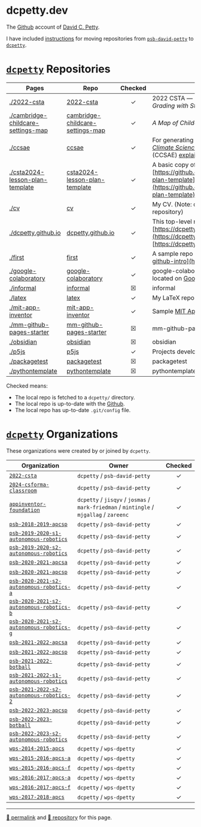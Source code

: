 # dcpetty.dev

The [Github](https://github.com/dcpetty/) account of [David C. Petty](http:/dcpetty.dev/).

I have included [instructions](https://dcpetty.github.io/move/) for moving repositories from [`psb-david-petty`](https://github.com/github.com/psb-david-petty?tab=repositories&sort=name) to [`dcpetty`](https://github.com/github.com/dcpetty?tab=repositories&sort=name).

# [`dcpetty`](https://github.com/dcpetty?tab=repositories&sort=name) Repositories

| Pages | Repo | Checked | Description |
| --- | --- | :-: | --- |
| [./2022-csta](https://dcpetty.github.io/2022-csta/) | [2022-csta](https://github.com/dcpetty/2022-csta/) | &#x2713; | 2022 CSTA — *Unit Testing for Automatic Grading with Student Feedback*. |
| [./cambridge-childcare-settings-map](https://dcpetty.github.io/cambridge-childcare-settings-map/) | [cambridge-childcare-settings-map](https://github.com/dcpetty/cambridge-childcare-settings-map/) | &#x2713; | *A Map of Childcare Settings in Cambridge, MA* |
| [./ccsae](https://dcpetty.github.io/ccsae/) | [ccsae](https://github.com/dcpetty/ccsae/) | &#x2713; | For generating [HTML](https://raw.githubusercontent.com/dcpetty/ccsae/refs/heads/main/ccsae.html) to embed with [*Coastal Climate Science &mdash; Activities and Experiments*](https://sites.google.com/view/coastal-climate-science) (CCSAE) [explainers](https://sites.google.com/view/coastal-climate-science/explainers). |
| [./csta2024-lesson-plan-template](https://dcpetty.github.io/csta2024-lesson-plan-template/) | [csta2024-lesson-plan-template](https://github.com/dcpetty/csta2024-lesson-plan-template/) | &#x2713; | A basic copy of [https://github.com/hylandtechoutreach/lesson-plan-template](https://github.com/hylandtechoutreach/lesson-plan-template) |
| [./cv](https://dcpetty.github.io/cv/) | [cv](https://github.com/dcpetty/cv/) | &#x2713; | My CV. (Note: copied from the cantabrigia.us repository) |
| [./dcpetty.github.io](https://dcpetty.github.io/) | [dcpetty.github.io](https://github.com/dcpetty/dcpetty.github.io/) | &#x2713; | This top-level repository for [Github Pages](https://pages.github.com/) @ [https://dcpetty.github.io/](https://dcpetty.github.io/) &mdash; aliased to [https://dcpetty.dev/](https://dcpetty.dev/). |
| [./first](https://dcpetty.github.io/first/) | [first](https://github.com/dcpetty/first/) | &#x2713; | A sample repo created for [https://bit.ly/hgse-github-intro](https://bit.ly/hgse-github-intro). |
| [./google-colaboratory](https://dcpetty.github.io/google-colaboratory/) | [google-colaboratory](https://github.com/dcpetty/google-colaboratory/) | &#x2713; | google-colaboratory (Note: this repository is located on [Google Drive](https://drive.google.com/)) |
| [./informal](https://dcpetty.github.io/informal/) | [informal](https://github.com/dcpetty/informal/) | &#x2612; | informal |
| [./latex](https://dcpetty.github.io/latex/) | [latex](https://github.com/dcpetty/latex/) | &#x2713; | My LaTeX repository with template documents. |
| [./mit-app-inventor](https://dcpetty.github.io/mit-app-inventor/) | [mit-app-inventor](https://github.com/dcpetty/mit-app-inventor/) | &#x2713; | Sample [MIT App Inventor](https://appinventor.mit.edu/) projects |
| [./mm-github-pages-starter](https://dcpetty.github.io/mm-github-pages-starter/) | [mm-github-pages-starter](https://github.com/dcpetty/mm-github-pages-starter/) | &#x2612; | mm-github-pages-starter |
| [./obsidian](https://dcpetty.github.io/obsidian/) | [obsidian](https://github.com/dcpetty/obsidian/) | &#x2612; | obsidian |
| [./p5js](https://dcpetty.github.io/p5js/) | [p5js](https://github.com/dcpetty/p5js/) | &#x2713; | Projects developed to learn more about [p5.js](https://p5js.org/).|
| [./packagetest](https://dcpetty.github.io/packagetest/) | [packagetest](https://github.com/dcpetty/packagetest/) | &#x2612; | packagetest |
| [./pythontemplate](https://dcpetty.github.io/pythontemplate/) | [pythontemplate](https://github.com/dcpetty/pythontemplate/) | &#x2612; | pythontemplate |

Checked means:

- The local repo is fetched to a `dcpetty/` directory.
- The local repo is up-to-date with the [Github](https://github.com).
- The local repo has up-to-date `.git/config` file.

# [`dcpetty`](https://github.com/settings/organizations) Organizations

These organizations were created by or joined by `dcpetty`.

| Organization | Owner | Checked |
| --- | --- | :-: |
| [`2022-csta`](https://github.com/2022-csta) | `dcpetty` / `psb-david-petty` | &#x2713; |
| [`2024-csforma-classroom`](https://github.com/2024-csforma-classroom) | `dcpetty` / `psb-david-petty` | &#x2713; |
| [`appinventor-foundation`](https://github.com/appinventor-foundation) | `dcpetty` / `jisqyv` / `josmas` / `mark-friedman` / `mintingle` / `mjgallag` / `zareenc` | &#x2713; |
| [`psb-2018-2019-apcsp`](https://github.com/psb-2018-2019-apcsp) | `dcpetty` / `psb-david-petty` | &#x2713; |
| [`psb-2019-2020-s1-autonomous-robotics`](https://github.com/psb-2019-2020-s1-autonomous-robotics) | `dcpetty` / `psb-david-petty` | &#x2713; |
| [`psb-2019-2020-s2-autonomous-robotics`](https://github.com/psb-2019-2020-s2-autonomous-robotics) | `dcpetty` / `psb-david-petty` | &#x2713; |
| [`psb-2020-2021-apcsa`](https://github.com/psb-2020-2021-apcsa) | `dcpetty` / `psb-david-petty` | &#x2713; |
| [`psb-2020-2021-apcsp`](https://github.com/psb-2020-2021-apcsp) | `dcpetty` / `psb-david-petty` | &#x2713; |
| [`psb-2020-2021-s2-autonomous-robotics-a`](https://github.com/psb-2020-2021-s2-autonomous-robotics-a) | `dcpetty` / `psb-david-petty` | &#x2713; |
| [`psb-2020-2021-s2-autonomous-robotics-b`](https://github.com/psb-2020-2021-s2-autonomous-robotics-b) | `dcpetty` / `psb-david-petty` | &#x2713; |
| [`psb-2020-2021-s2-autonomous-robotics-g`](https://github.com/psb-2020-2021-s2-autonomous-robotics-g) | `dcpetty` / `psb-david-petty` | &#x2713; |
| [`psb-2021-2022-apcsa`](https://github.com/psb-2021-2022-apcsa) | `dcpetty` / `psb-david-petty` | &#x2713; |
| [`psb-2021-2022-apcsp`](https://github.com/psb-2021-2022-apcsp) | `dcpetty` / `psb-david-petty` | &#x2713; |
| [`psb-2021-2022-botball`](https://github.com/psb-2021-2022-botball) | `dcpetty` / `psb-david-petty` | &#x2713; |
| [`psb-2021-2022-s1-autonomous-robotics`](https://github.com/psb-2021-2022-s1-autonomous-robotics) | `dcpetty` / `psb-david-petty` | &#x2713; |
| [`psb-2021-2022-s2-autonomous-robotics-2`](https://github.com/psb-2021-2022-s2-autonomous-robotics-2) | `dcpetty` / `psb-david-petty` | &#x2713; |
| [`psb-2022-2023-apcsp`](https://github.com/psb-2022-2023-apcsp) | `dcpetty` / `psb-david-petty` | &#x2713; |
| [`psb-2022-2023-botball`](https://github.com/psb-2022-2023-botball) | `dcpetty` / `psb-david-petty` | &#x2713; |
| [`psb-2022-2023-s2-autonomous-robotics`](https://github.com/psb-2022-2023-s2-autonomous-robotics) | `dcpetty` / `psb-david-petty` | &#x2713; |
| [`wps-2014-2015-apcs`](https://github.com/wps-2014-2015-apcs) | `dcpetty` / `wps-dpetty` | &#x2713; |
| [`wps-2015-2016-apcs-a`](https://github.com/wps-2015-2016-apcs-a) | `dcpetty` / `wps-dpetty` | &#x2713; |
| [`wps-2015-2016-apcs-f`](https://github.com/wps-2015-2016-apcs-f) | `dcpetty` / `wps-dpetty` | &#x2713; |
| [`wps-2016-2017-apcs-a`](https://github.com/wps-2016-2017-apcs-a) | `dcpetty` / `wps-dpetty` | &#x2713; |
| [`wps-2016-2017-apcs-f`](https://github.com/wps-2016-2017-apcs-f) | `dcpetty` / `wps-dpetty` | &#x2713; |
| [`wps-2017-2018-apcs`](https://github.com/wps-2017-2018-apcs) | `dcpetty` / `wps-dpetty` | &#x2713; |

<hr>

[&#128279; permalink](https://dcpetty.github.io/) and [&#128297; repository](https://github.com/dcpetty/dcpetty.github.io/) for this page.
